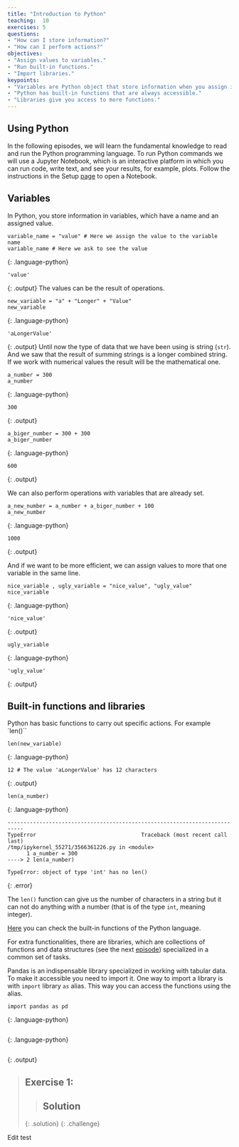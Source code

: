 ```yaml
---
title: "Introduction to Python"
teaching:  10
exercises: 5
questions:
- "How can I store information?"
- "How can I perform actions?"
objectives:
- "Assign values to variables."
- "Run built-in functions."
- "Import libraries."
keypoints:
- "Variables are Python object that store information when you assign it to them."
- "Python has built-in functions that are always accessible."
- "Libraries give you access to more functions."
---
```

## Using Python

In the following episodes, we will learn the fundamental knowledge to read and run the Python programming language. To run Python commands we will use a Jupyter Notebook, which is an interactive platform in which you can run code, write text, and see your results, for example, plots. Follow the instructions in the Setup [page](https://czirion.github.io/pangenomics-workshop/setup.html) to open a Notebook.

## Variables

In Python, you store information in variables, which have a name and an assigned value.
~~~
variable_name = "value" # Here we assign the value to the variable name
variable_name # Here we ask to see the value
~~~
{: .language-python}
~~~
'value'
~~~
{: .output}
The values can be the result of operations.
~~~
new_variable = "a" + "Longer" + "Value"
new_variable
~~~
{: .language-python}
~~~
'aLongerValue'
~~~
{: .output}
Until now the type of data that we have been using is string (`str`). And we saw that the result of summing strings is a longer combined string.
If we work with numerical values the result will be the mathematical one.
~~~
a_number = 300
a_number
~~~
{: .language-python}
~~~
300
~~~
{: .output}
~~~
a_biger_number = 300 + 300
a_biger_number
~~~
{: .language-python}
~~~
600
~~~
{: .output}

We can also perform operations with variables that are already set.
~~~
a_new_number = a_number + a_biger_number + 100
a_new_number
~~~
{: .language-python}
~~~
1000
~~~
{: .output}

And if we want to be more efficient, we can assign values to more that one variable in the same line.

~~~
nice_variable , ugly_variable = "nice_value", "ugly_value"
nice_variable
~~~
{: .language-python}
~~~
'nice_value'
~~~
{: .output}
~~~
ugly_variable
~~~
{: .language-python}
~~~
'ugly_value'
~~~
{: .output}

## Built-in functions and libraries

Python has basic functions to carry out specific actions. For example `len()``
~~~
len(new_variable)
~~~
{: .language-python}
~~~
12 # The value 'aLongerValue' has 12 characters
~~~
{: .output}
~~~
len(a_number)
~~~
{: .language-python}
~~~
---------------------------------------------------------------------------
TypeError                                 Traceback (most recent call last)
/tmp/ipykernel_55271/3566361226.py in <module>
      1 a_number = 300
----> 2 len(a_number)

TypeError: object of type 'int' has no len()
~~~
{: .error}

The `len()` function can give us the number of characters in a string but it can not do anything with a number (that is of the type `int`, meaning integer). 

[Here](https://docs.python.org/3/library/functions.html) you can check the built-in functions of the Python language.

For extra functionalities, there are libraries, which are collections of functions and data structures (see the next [episode](https://czirion.github.io/pangenomics-python/02-data-structures/index.html))  specialized in a common set of tasks.

Pandas is an indispensable library specialized in working with tabular data. To make it accessible you need to import it. One way to import a library is with `import` library `as` alias. This way you can access the functions using the alias.
~~~
import pandas as pd
~~~
{: .language-python}

~~~

~~~
{: .language-python}
~~~

~~~
{: .output}

> ## Exercise 1: 
>
>  
> > ## Solution
> >
> > 
> {: .solution}
{: .challenge}

Edit test
